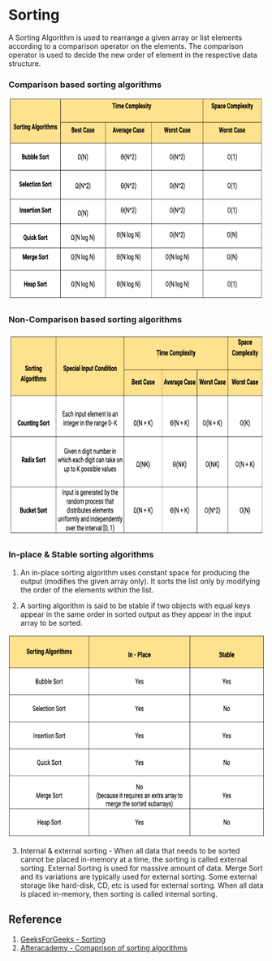 # Sorting
A Sorting Algorithm is used to rearrange a given array or list elements according to a comparison operator on the elements. The comparison operator is used to decide the new order of element in the respective data structure.

### Comparison based sorting algorithms
<img src="https://github.com/gauxs/cp/blob/master/media/images/sorting_comparison.png?raw=true" width="800" height="400">

<br>

### Non-Comparison based sorting algorithms
<img src="https://github.com/gauxs/cp/blob/master/media/images/sorting_non_comparison.png?raw=true" width="800" height="400">

### In-place & Stable sorting algorithms
1. An in-place sorting algorithm uses constant space for producing the output (modifies the given array only). It sorts the list only by modifying the order of the elements within the list.

2. A sorting algorithm is said to be stable if two objects with equal keys appear in the same order in sorted output as they appear in the input array to be sorted.

<img src="https://github.com/gauxs/cp/blob/master/media/images/sorting_stable_inplace.png?raw=true" width="800" height="400">

<br>

3. Internal & external sorting - When all data that needs to be sorted cannot be placed in-memory at a time, the sorting is called external sorting. External Sorting is used for massive amount of data. Merge Sort and its variations are typically used for external sorting. Some external storage like hard-disk, CD, etc is used for external sorting. When all data is placed in-memory, then sorting is called internal sorting.

## Reference
1. [GeeksForGeeks - Sorting](https://www.geeksforgeeks.org/sorting-algorithms/)
2. [Afteracademy - Comaprison of sorting algorithms](https://afteracademy.com/blog/comparison-of-sorting-algorithms)